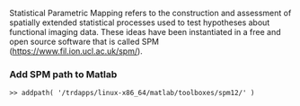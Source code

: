 Statistical Parametric Mapping refers to the construction and assessment
of spatially extended statistical processes used to test hypotheses
about functional imaging data. These ideas have been instantiated in a
free and open source software that is called SPM
(https://www.fil.ion.ucl.ac.uk/spm/).

### Add SPM path to Matlab

`>> addpath( '/trdapps/linux-x86_64/matlab/toolboxes/spm12/' )`